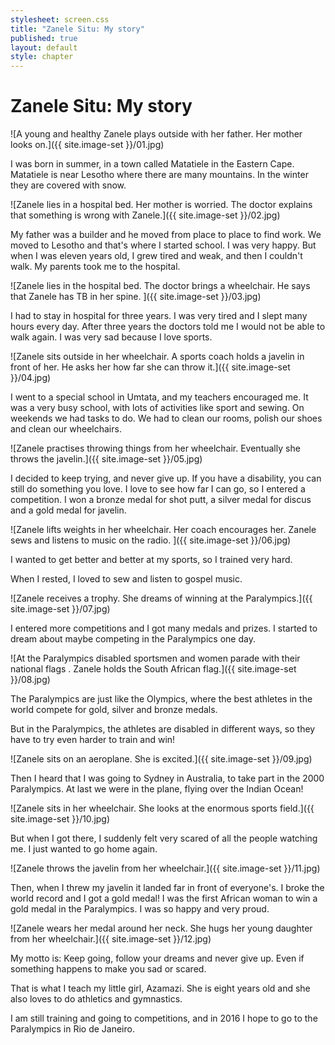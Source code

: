 ```yaml
---
stylesheet: screen.css
title: "Zanele Situ: My story"
published: true
layout: default
style: chapter
---
```


# Zanele Situ: My story

![A young and healthy Zanele plays outside with her father. Her mother looks on.]({{ site.image-set }}/01.jpg)

I was born in summer, in a town called Matatiele in the Eastern Cape. Matatiele is near Lesotho where there are many mountains. In the winter they are covered with snow. 

![Zanele lies in a hospital bed. Her mother is worried. The doctor explains that something is wrong with Zanele.]({{ site.image-set }}/02.jpg)

My father was a builder and he moved from place to place to find work. We moved to Lesotho and that's where I started school. I was very happy. But when I was eleven years old, I grew tired and weak, and then I couldn't walk. My parents took me to the hospital. 

![Zanele lies in the hospital bed. The doctor brings a wheelchair. He says that Zanele has TB in her spine. ]({{ site.image-set }}/03.jpg)

I had to stay in hospital for three years. I was very tired and I slept many hours every day. After three years the doctors told me I would not be able to walk again. I was very sad because I love sports.

![Zanele sits outside in her wheelchair. A sports coach holds a javelin in front of her. He asks her how far she can throw it.]({{ site.image-set }}/04.jpg)

I went to a special school in Umtata, and my teachers encouraged me. It was a very busy school, with lots of activities like sport and sewing. On weekends we had tasks to do. We had to clean our rooms, polish our shoes and clean our wheelchairs.

![Zanele practises throwing things from her wheelchair. Eventually she throws the javelin.]({{ site.image-set }}/05.jpg)

I decided to keep trying, and never give up. If you have a disability, you can still do something you love. I love to see how far I can go, so I entered a competition. I won a bronze medal for shot putt, a silver medal for discus and a gold medal for javelin.

![Zanele lifts weights in her wheelchair. Her coach encourages her. Zanele sews and listens to music on the radio. ]({{ site.image-set }}/06.jpg)

I wanted to get better and better at my sports, so I trained very hard.

When I rested, I loved to sew and listen to gospel music.

![Zanele receives a trophy. She dreams of winning at the Paralympics.]({{ site.image-set }}/07.jpg)

I entered more competitions and I got many medals and prizes. I started to dream about maybe competing in the Paralympics one day.

![At the Paralympics disabled sportsmen and women parade with their national flags . Zanele holds the South African flag.]({{ site.image-set }}/08.jpg)

The Paralympics are just like the Olympics, where the best athletes in the world compete for gold, silver and bronze medals.

But in the Paralympics, the athletes are disabled in different ways, so they have to try even harder to train and win!

![Zanele sits on an aeroplane. She is excited.]({{ site.image-set }}/09.jpg)

Then I heard that I was going to Sydney in Australia, to take part in the 2000 Paralympics. At last we were in the plane, flying over the Indian Ocean!

![Zanele sits in her wheelchair. She looks at the enormous sports field.]({{ site.image-set }}/10.jpg)

But when I got there, I suddenly felt very scared of all the people watching me. I just wanted to go home again.

![Zanele throws the javelin from her wheelchair.]({{ site.image-set }}/11.jpg)

Then, when I threw my javelin it landed far in front of everyone's. I broke the world record and I got a gold medal! I was the first African woman to win a gold medal in the Paralympics. I was so happy and very proud.

![Zanele wears her medal around her neck. She hugs her young daughter from her wheelchair.]({{ site.image-set }}/12.jpg)

My motto is: Keep going, follow your dreams and never give up. Even if something happens to make you sad or scared.

That is what I teach my little girl, Azamazi. She is eight years old and she also loves to do athletics and gymnastics.

I am still training and going to competitions, and in 2016 I hope to go to the Paralympics in Rio de Janeiro.
